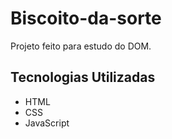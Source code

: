 # Biscoito-da-sorte
Projeto feito para estudo do DOM.

## Tecnologias Utilizadas

- HTML
- CSS
- JavaScript